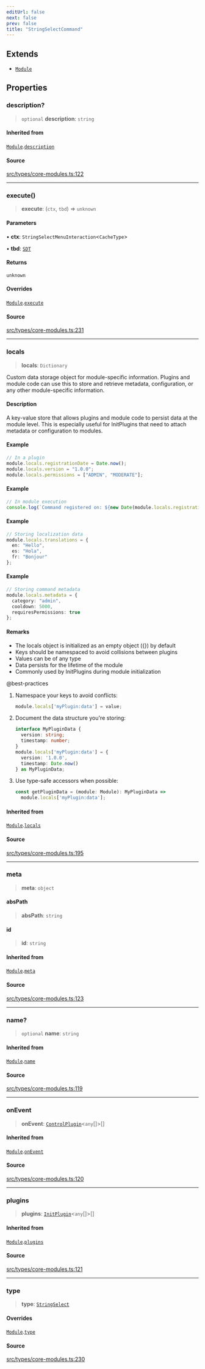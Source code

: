 ```yaml
---
editUrl: false
next: false
prev: false
title: "StringSelectCommand"
---
```


## Extends

- [`Module`](/v4/api/interfaces/module/)

## Properties

### description?

> `optional` **description**: `string`

#### Inherited from

[`Module`](/v4/api/interfaces/module/).[`description`](/v4/api/interfaces/module/#description)

#### Source

[src/types/core-modules.ts:122](https://github.com/sern-handler/handler/blob/3f703c17b88b6add7de919772e7b2a7faffd3910/src/types/core-modules.ts#L122)

***

### execute()

> **execute**: (`ctx`, `tbd`) => `unknown`

#### Parameters

• **ctx**: `StringSelectMenuInteraction`\<`CacheType`\>

• **tbd**: [`SDT`](/v4/api/interfaces/sdt/)

#### Returns

`unknown`

#### Overrides

[`Module`](/v4/api/interfaces/module/).[`execute`](/v4/api/interfaces/module/#execute)

#### Source

[src/types/core-modules.ts:231](https://github.com/sern-handler/handler/blob/3f703c17b88b6add7de919772e7b2a7faffd3910/src/types/core-modules.ts#L231)

***

### locals

> **locals**: `Dictionary`

Custom data storage object for module-specific information.
Plugins and module code can use this to store and retrieve metadata,
configuration, or any other module-specific information.

#### Description

A key-value store that allows plugins and module code to persist
data at the module level. This is especially useful for InitPlugins that need
to attach metadata or configuration to modules.

#### Example

```ts
// In a plugin
module.locals.registrationDate = Date.now();
module.locals.version = "1.0.0";
module.locals.permissions = ["ADMIN", "MODERATE"];
```

#### Example

```ts
// In module execution
console.log(`Command registered on: ${new Date(module.locals.registrationDate)}`);
```

#### Example

```ts
// Storing localization data
module.locals.translations = {
  en: "Hello",
  es: "Hola",
  fr: "Bonjour"
};
```

#### Example

```ts
// Storing command metadata
module.locals.metadata = {
  category: "admin",
  cooldown: 5000,
  requiresPermissions: true
};
```

#### Remarks

- The locals object is initialized as an empty object ({}) by default
- Keys should be namespaced to avoid collisions between plugins
- Values can be of any type
- Data persists for the lifetime of the module
- Commonly used by InitPlugins during module initialization

@best-practices
1. Namespace your keys to avoid conflicts:
   ```typescript
   module.locals['myPlugin:data'] = value;
   ```

2. Document the data structure you're storing:
   ```typescript
   interface MyPluginData {
     version: string;
     timestamp: number;
   }
   module.locals['myPlugin:data'] = {
     version: '1.0.0',
     timestamp: Date.now()
   } as MyPluginData;
   ```

3. Use type-safe accessors when possible:
   ```typescript
   const getPluginData = (module: Module): MyPluginData => 
     module.locals['myPlugin:data'];
   ```

#### Inherited from

[`Module`](/v4/api/interfaces/module/).[`locals`](/v4/api/interfaces/module/#locals)

#### Source

[src/types/core-modules.ts:195](https://github.com/sern-handler/handler/blob/3f703c17b88b6add7de919772e7b2a7faffd3910/src/types/core-modules.ts#L195)

***

### meta

> **meta**: `object`

#### absPath

> **absPath**: `string`

#### id

> **id**: `string`

#### Inherited from

[`Module`](/v4/api/interfaces/module/).[`meta`](/v4/api/interfaces/module/#meta)

#### Source

[src/types/core-modules.ts:123](https://github.com/sern-handler/handler/blob/3f703c17b88b6add7de919772e7b2a7faffd3910/src/types/core-modules.ts#L123)

***

### name?

> `optional` **name**: `string`

#### Inherited from

[`Module`](/v4/api/interfaces/module/).[`name`](/v4/api/interfaces/module/#name)

#### Source

[src/types/core-modules.ts:119](https://github.com/sern-handler/handler/blob/3f703c17b88b6add7de919772e7b2a7faffd3910/src/types/core-modules.ts#L119)

***

### onEvent

> **onEvent**: [`ControlPlugin`](/v4/api/interfaces/controlplugin/)\<`any`[]\>[]

#### Inherited from

[`Module`](/v4/api/interfaces/module/).[`onEvent`](/v4/api/interfaces/module/#onevent)

#### Source

[src/types/core-modules.ts:120](https://github.com/sern-handler/handler/blob/3f703c17b88b6add7de919772e7b2a7faffd3910/src/types/core-modules.ts#L120)

***

### plugins

> **plugins**: [`InitPlugin`](/v4/api/interfaces/initplugin/)\<`any`[]\>[]

#### Inherited from

[`Module`](/v4/api/interfaces/module/).[`plugins`](/v4/api/interfaces/module/#plugins)

#### Source

[src/types/core-modules.ts:121](https://github.com/sern-handler/handler/blob/3f703c17b88b6add7de919772e7b2a7faffd3910/src/types/core-modules.ts#L121)

***

### type

> **type**: [`StringSelect`](/v4/api/enumerations/commandtype/#stringselect)

#### Overrides

[`Module`](/v4/api/interfaces/module/).[`type`](/v4/api/interfaces/module/#type)

#### Source

[src/types/core-modules.ts:230](https://github.com/sern-handler/handler/blob/3f703c17b88b6add7de919772e7b2a7faffd3910/src/types/core-modules.ts#L230)
